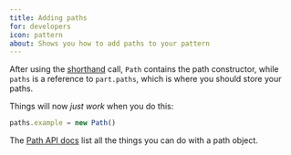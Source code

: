 ```yaml
---
title: Adding paths
for: developers
icon: pattern
about: Shows you how to add paths to your pattern
---
```


After using the [shorthand](/howtos/code/shorthand/) call,
`Path` contains the path constructor, while `paths` is a reference to `part.paths`,
which is where you should store your paths.

Things will now *just work* when you do this:

```js
paths.example = new Path()
```

<Tip>

The [Path API docs](/reference/api/path) list all the things you can do with a path object.

</Tip>
